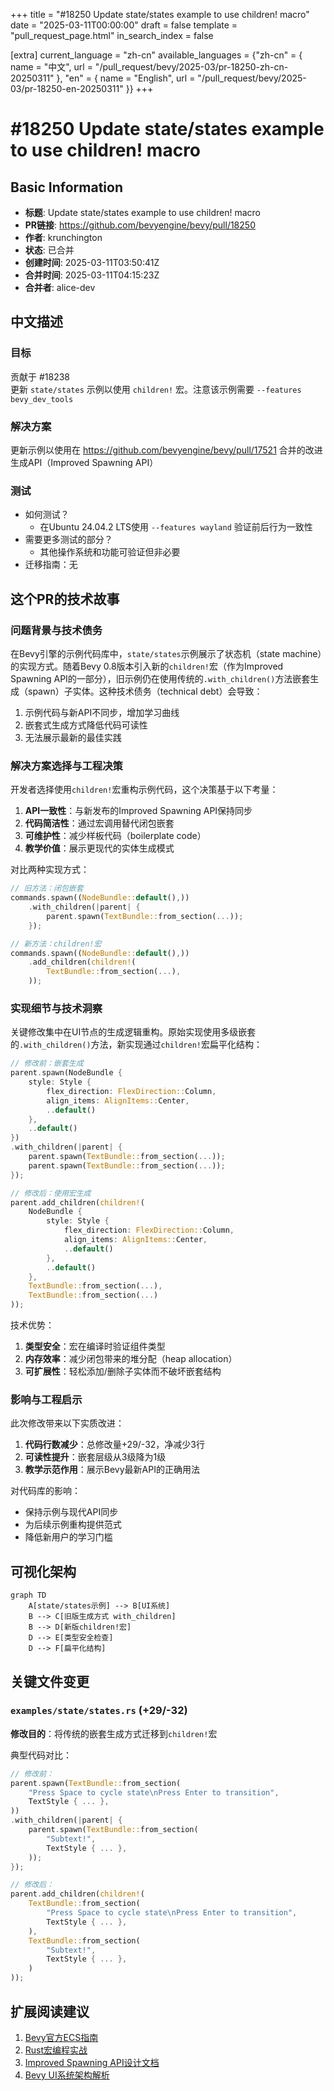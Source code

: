 +++
title = "#18250 Update state/states example to use children! macro"
date = "2025-03-11T00:00:00"
draft = false
template = "pull_request_page.html"
in_search_index = false

[extra]
current_language = "zh-cn"
available_languages = {"zh-cn" = { name = "中文", url = "/pull_request/bevy/2025-03/pr-18250-zh-cn-20250311" }, "en" = { name = "English", url = "/pull_request/bevy/2025-03/pr-18250-en-20250311" }}
+++

# #18250 Update state/states example to use children! macro

## Basic Information
- **标题**: Update state/states example to use children! macro
- **PR链接**: https://github.com/bevyengine/bevy/pull/18250
- **作者**: krunchington
- **状态**: 已合并
- **创建时间**: 2025-03-11T03:50:41Z
- **合并时间**: 2025-03-11T04:15:23Z
- **合并者**: alice-dev

## 中文描述
### 目标
贡献于 #18238  
更新 `state/states` 示例以使用 `children!` 宏。注意该示例需要 `--features bevy_dev_tools`

### 解决方案
更新示例以使用在 https://github.com/bevyengine/bevy/pull/17521 合并的改进生成API（Improved Spawning API）

### 测试
- 如何测试？
  - 在Ubuntu 24.04.2 LTS使用 `--features wayland` 验证前后行为一致性
- 需要更多测试的部分？
  - 其他操作系统和功能可验证但非必要
- 迁移指南：无

## 这个PR的技术故事

### 问题背景与技术债务
在Bevy引擎的示例代码库中，`state/states`示例展示了状态机（state machine）的实现方式。随着Bevy 0.8版本引入新的`children!`宏（作为Improved Spawning API的一部分），旧示例仍在使用传统的`.with_children()`方法嵌套生成（spawn）子实体。这种技术债务（technical debt）会导致：

1. 示例代码与新API不同步，增加学习曲线
2. 嵌套式生成方式降低代码可读性
3. 无法展示最新的最佳实践

### 解决方案选择与工程决策
开发者选择使用`children!`宏重构示例代码，这个决策基于以下考量：

1. **API一致性**：与新发布的Improved Spawning API保持同步
2. **代码简洁性**：通过宏调用替代闭包嵌套
3. **可维护性**：减少样板代码（boilerplate code）
4. **教学价值**：展示更现代的实体生成模式

对比两种实现方式：

```rust
// 旧方法：闭包嵌套
commands.spawn((NodeBundle::default(),))
    .with_children(|parent| {
        parent.spawn(TextBundle::from_section(...));
    });

// 新方法：children!宏
commands.spawn((NodeBundle::default(),))
    .add_children(children!(
        TextBundle::from_section(...),
    ));
```

### 实现细节与技术洞察
关键修改集中在UI节点的生成逻辑重构。原始实现使用多级嵌套的`.with_children()`方法，新实现通过`children!`宏扁平化结构：

```rust
// 修改前：嵌套生成
parent.spawn(NodeBundle {
    style: Style {
        flex_direction: FlexDirection::Column,
        align_items: AlignItems::Center,
        ..default()
    },
    ..default()
})
.with_children(|parent| {
    parent.spawn(TextBundle::from_section(...));
    parent.spawn(TextBundle::from_section(...));
});

// 修改后：使用宏生成
parent.add_children(children!(
    NodeBundle {
        style: Style {
            flex_direction: FlexDirection::Column,
            align_items: AlignItems::Center,
            ..default()
        },
        ..default()
    },
    TextBundle::from_section(...),
    TextBundle::from_section(...)
));
```

技术优势：
1. **类型安全**：宏在编译时验证组件类型
2. **内存效率**：减少闭包带来的堆分配（heap allocation）
3. **可扩展性**：轻松添加/删除子实体而不破坏嵌套结构

### 影响与工程启示
此次修改带来以下实质改进：
1. **代码行数减少**：总修改量+29/-32，净减少3行
2. **可读性提升**：嵌套层级从3级降为1级
3. **教学示范作用**：展示Bevy最新API的正确用法

对代码库的影响：
- 保持示例与现代API同步
- 为后续示例重构提供范式
- 降低新用户的学习门槛

## 可视化架构

```mermaid
graph TD
    A[state/states示例] --> B[UI系统]
    B --> C[旧版生成方式 with_children]
    B --> D[新版children!宏]
    D --> E[类型安全检查]
    D --> F[扁平化结构]
```

## 关键文件变更

### `examples/state/states.rs` (+29/-32)
**修改目的**：将传统的嵌套生成方式迁移到`children!`宏

典型代码对比：
```rust
// 修改前：
parent.spawn(TextBundle::from_section(
    "Press Space to cycle state\nPress Enter to transition",
    TextStyle { ... },
))
.with_children(|parent| {
    parent.spawn(TextBundle::from_section(
        "Subtext!",
        TextStyle { ... },
    ));
});

// 修改后：
parent.add_children(children!(
    TextBundle::from_section(
        "Press Space to cycle state\nPress Enter to transition",
        TextStyle { ... },
    ),
    TextBundle::from_section(
        "Subtext!",
        TextStyle { ... },
    )
));
```

## 扩展阅读建议
1. [Bevy官方ECS指南](https://bevyengine.org/learn/book/ECS/)
2. [Rust宏编程实战](https://doc.rust-lang.org/book/ch19-06-macros.html)
3. [Improved Spawning API设计文档](https://github.com/bevyengine/rfcs/pull/45)
4. [Bevy UI系统架构解析](https://bevy-cheatbook.github.io/ui.html)